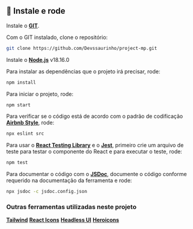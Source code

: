 ## 🔧 Instale e rode

Instale o [**GIT**](https://git-scm.com/).

Com o GIT instalado, clone o repositório:

```bash
git clone https://github.com/Devssaurinho/project-mp.git
```

Instale o [**Node.js**](https://nodejs.org/en/) v18.16.0

Para instalar as dependências que o projeto irá precisar, rode:

```bash
npm install
```

Para iniciar o projeto, rode:

```bash
npm start
```
Para verificar se o código está de acordo com o padrão de codificação [**Airbnb Style**](https://airbnb.io/javascript/react/), rode:

```bash
npx eslint src
```

Para usar o [**React Testing Library**](https://testing-library.com/docs/react-testing-library/example-intro) e o [**Jest**](https://jestjs.io/), primeiro crie um arquivo de teste para testar o componente do React e para executar o teste, rode:

```bash
npm test
```

Para documentar o código com o [**JSDoc**](https://jsdoc.app/), documente o código conforme requerido na documentação da ferramenta e rode:

```bash
npx jsdoc -c jsdoc.config.json
```

### Outras ferramentas utilizadas neste projeto

[**Tailwind**](https://tailwindui.com/)
[**React Icons**](https://react-icons.github.io/react-icons/)
[**Headless UI**](https://headlessui.com/)
[**Heroicons**](https://heroicons.com/)
